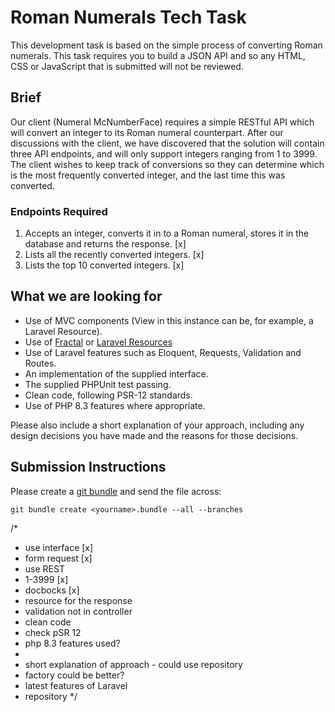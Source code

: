 # Roman Numerals Tech Task
This development task is based on the simple process of converting Roman numerals. 
This task requires you to build a JSON API and so any HTML, CSS or JavaScript that is submitted will not be reviewed.

## Brief
Our client (Numeral McNumberFace) requires a simple RESTful API which will convert an integer to its 
Roman numeral counterpart. After our discussions with the client, we have discovered that the solution 
will contain three API endpoints, and will only support integers ranging from 1 to 3999. 
The client wishes to keep track of conversions so they can determine which is the most frequently converted integer, and the last time this was converted.

### Endpoints Required
1. Accepts an integer, converts it in to a Roman numeral, stores it in the database 
and returns the response. [x]
2. Lists all the recently converted integers. [x]
3. Lists the top 10 converted integers. [x]

## What we are looking for
- Use of MVC components (View in this instance can be, for example, a Laravel Resource).
- Use of [Fractal](https://fractal.thephpleague.com/) or [Laravel Resources](https://laravel.com/docs/eloquent-resources)
- Use of Laravel features such as Eloquent, Requests, Validation and Routes.
- An implementation of the supplied interface.
- The supplied PHPUnit test passing.
- Clean code, following PSR-12 standards.
- Use of PHP 8.3 features where appropriate.

Please also include a short explanation of your approach, including any design decisions you have made and the reasons for those decisions.

## Submission Instructions
Please create a [git bundle](https://git-scm.com/docs/git-bundle/) and send the file across:
```
git bundle create <yourname>.bundle --all --branches
```

/*
* use interface [x]
* form request [x]
* use REST
* 1-3999 [x]
* docbocks [x]
* resource for the response
* validation not in controller
* clean code
* check pSR 12
* php 8.3 features used?
*
* short explanation of approach - could use repository
* factory could be better?
* latest features of Laravel
* repository
  */
